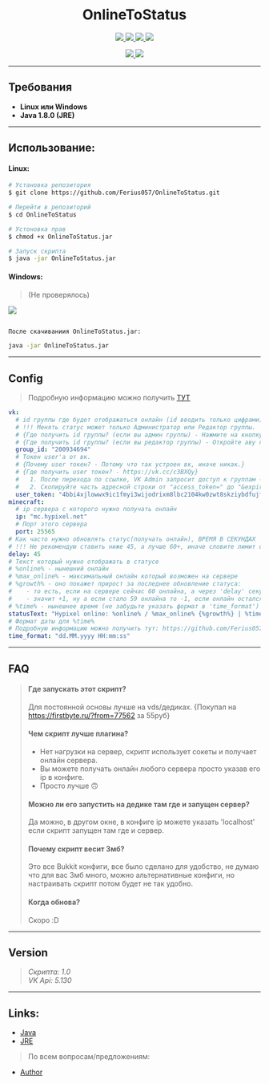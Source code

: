 <h1 align="center">OnlineToStatus</h1>
<p align="center">
    <a href="https://github.com/Ferius057/OnlineToStatus/releases/tag/1.0">
    <img src="https://img.shields.io/badge/Release-1.0-blue.svg">
  </a>
    </a>
    <a href="https://opensource.org/licenses/Apache-2.0">
    <img src="https://img.shields.io/badge/Open%20Source-purple.svg">
  </a>
  <a href="https://www.java.com">
    <img src="https://img.shields.io/badge/java_version-1.8.0-red">
  </a>
  <a href="https://github.com/Ferius057/OnlineToStatus/blob/main/LICENSE">
    <img src="https://img.shields.io/badge/License-Apache%20License%202.0-yellow.svg">
  </a>
  <p align="center">
  <a href="https://github.com/Ferius057/OnlineToStatus/releases/download/1.0/OnlineToStatus.jar">
    <img src="https://img.shields.io/github/downloads/Ferius057/OnlineToStatus/total?color=%2366ff00&label=%D0%A1%D0%BA%D0%B0%D1%87%D0%B0%D1%82%D1%8C">
  <a href="https://www.donationalerts.com/r/ferius_057">
    <img src="https://img.shields.io/badge/Donate-DonationAlerts-orange.svg">
  </a>
  </p>
</p>

<hr>

## Требования
- **Linux или Windows**
- **Java 1.8.0 (JRE)**

<hr>

## Использование:
#### Linux:
```bash
# Установка репозитория
$ git clone https://github.com/Ferius057/OnlineToStatus.git

# Перейти в репозиторий
$ cd OnlineToStatus

# Устоновка прав
$ chmod +x OnlineToStatus.jar

# Запуск скрипта
$ java -jar OnlineToStatus.jar
```
#### Windows:
> (Не проверялось)
  <a href="https://github.com/Ferius057/OnlineToStatus/releases/download/1.0/OnlineToStatus.jar">
    <img src="https://img.shields.io/github/downloads/Ferius057/OnlineToStatus/total?color=%2366ff00&label=%D0%A1%D0%BA%D0%B0%D1%87%D0%B0%D1%82%D1%8C&style=for-the-badge">
  </a>
  
```bash

После скачиваниия OnlineToStatus.jar:

java -jar OnlineToStatus.jar
```

<hr>

## Config
> Подробную информацию можно получить [ТУТ](https://github.com/Ferius057/OnlineToStatus/blob/main/src/main/resources/help.yml)
```yml
vk:
  # id группы где будет отображаться онлайн (id вводить только цифрами)
  # !!! Менять статус может только Администратор или Редактор группы.
  # {Где получить id группы? (если вы админ группы) - Нажмите на кнопку Управление, там же есть пункт Адрес сообщества - > Номер сообщества.}
  # {Где получить id группы? (если вы редактор группы) - Откройте аву группы и скопируйте часть адресной строки от "=photo-" до "_" [между =photo- и _ цифры это и есть id группы]}
  group_id: "200934694"
  # Токен user'а от вк.
  # {Почему user токен? - Потому что так устроен вк, иначе никак.}
  # {Где получить user токен? - https://vk.cc/c3BXQy}
  #   1. После перехода по ссылке, VK Admin запросит доступ к группам -> "Разрешить"
  #   2. Скопируйте часть адресной строки от "access_token=" до "&expires_in" -> И этот токен вставляете в user_token
  user_token: "4bbi4xjlowwx9ic1fmyi3wijodrixm8lbc2104kw0zwt8skziybdfujfov7ewxjzy9q1j5azfv5rhles2qtzs"
minecraft:
  # ip сервера с которого нужно получать онлайн
  ip: "mc.hypixel.net"
  # Порт этого сервера
  port: 25565
# Как часто нужно обновлять статус(получать онлайн), ВРЕМЯ В СЕКУНДАХ
# !!! Не рекомендую ставить ниже 45, а лучше 60+, иначе словите лимит от вк
delay: 45
# Текст который нужно отображать в статусе
# %online% - нынешний онлайн
# %max_online% - максимальный онлайн который возможен на сервере
# %growth% - оно покажет прирост за последнее обновление статуса:
#    - то есть, если на сервере сейчас 60 онлайна, а через 'delay' секунд 61 онлайна
#    - значит +1, ну а если стало 59 онлайна то -1, если онлайн остался таким же то просто 0
# %time% - нынешнее время (не забудьте указать формат в 'time_format')
statusText: "Hypixel online: %online% / %max_online% {%growth%} | %time%"
# Формат даты для %time%
# Подробную информацию можно получить тут: https://github.com/Ferius057/OnlineToStatus/blob/main/timeFormat.md
time_format: "dd.MM.yyyy HH:mm:ss"
```

<hr>

## FAQ
> #### Где запускать этот скрипт?
> Для постоянной основы лучше на vds/дедиках. {Покупал на https://firstbyte.ru/?from=77562 за 55руб}
> #### Чем скрипт лучше плагина?
> - Нет нагрузки на сервер, скрипт использует сокеты и получает онлайн сервера.
> - Вы можете получать онлайн любого сервера просто указав его ip в конфиге.
> - Просто лучше 🙃
> #### Можно ли его запустить на дедике там где и запущен сервер?
> Да можно, в другом окне, в конфиге ip можете указать 'localhost' если скрипт запущен там где и сервер.
> #### Почему скрипт весит 3мб?
> Это все Bukkit конфиги, все было сделано для удобство, не думаю что для вас 3мб много, можно альтернативные конфиги, но настраивать скрипт потом будет не так удобно.
> #### Когда обнова?
> Скоро :D

<hr>

## Version
> *Скрипта: 1.0*<br>
> *VK Api: 5.130*

<hr>

## Links:
 - [Java](https://www.java.com)
 - [JRE](https://www.oracle.com/java/technologies/javase-jre8-downloads.html)
 > По всем вопросам/предложениям:
 - [Author](https://vk.me/ferius_057)
